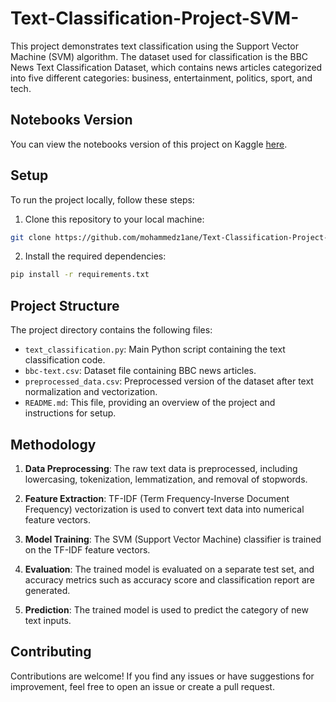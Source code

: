 # Text-Classification-Project-SVM-

This project demonstrates text classification using the Support Vector Machine (SVM) algorithm. The dataset used for classification is the BBC News Text Classification Dataset, which contains news articles categorized into five different categories: business, entertainment, politics, sport, and tech.

## Notebooks Version

You can view the notebooks version of this project on Kaggle [here](https://www.kaggle.com/code/xylis0ne/text-classification-using-svm).

## Setup

To run the project locally, follow these steps:

1. Clone this repository to your local machine:

```bash
git clone https://github.com/mohammedz1ane/Text-Classification-Project-SVM-.git
```

2. Install the required dependencies:

```bash
pip install -r requirements.txt
```

## Project Structure

The project directory contains the following files:

- `text_classification.py`: Main Python script containing the text classification code.
- `bbc-text.csv`: Dataset file containing BBC news articles.
- `preprocessed_data.csv`: Preprocessed version of the dataset after text normalization and vectorization.
- `README.md`: This file, providing an overview of the project and instructions for setup.

## Methodology

1. **Data Preprocessing**: The raw text data is preprocessed, including lowercasing, tokenization, lemmatization, and removal of stopwords.

2. **Feature Extraction**: TF-IDF (Term Frequency-Inverse Document Frequency) vectorization is used to convert text data into numerical feature vectors.

3. **Model Training**: The SVM (Support Vector Machine) classifier is trained on the TF-IDF feature vectors.

4. **Evaluation**: The trained model is evaluated on a separate test set, and accuracy metrics such as accuracy score and classification report are generated.

5. **Prediction**: The trained model is used to predict the category of new text inputs.

## Contributing

Contributions are welcome! If you find any issues or have suggestions for improvement, feel free to open an issue or create a pull request.

